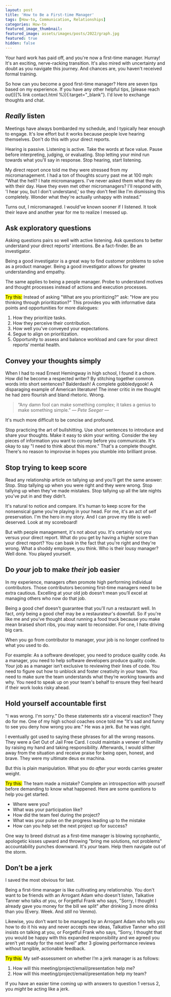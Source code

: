 ```yaml
---
layout: post
title: 'How to Be a First-time Manager'
tags: [How-to, Communication, Relationships]
categories: How-to
featured_image_thumbnail:
featured_image: assets/images/posts/2022/graph.jpg
featured: true
hidden: false
---
```


Your hard work has paid off, and you're now a first-time manager. Hurray! It's an exciting, nerve-racking transition. It's also mired with uncertainty and doubt as you navigate this journey. And chances are, you haven't received formal training.

So how can you become a good first-time manager? Here are seven tips based on my experience. If you have any other helpful tips, [please reach out]({% link contact.html %}){:target="_blank"}. I'd love to exchange thoughts and chat.

## *Really* listen

Meetings have always bombarded my schedule, and I typically hear enough to engage. It's low effort but it works because people love hearing themselves. Don't do this with your direct reports.

Hearing is passive. Listening is active. Take the words at face value. Pause before interpreting, judging, or evaluating. Stop letting your mind run towards what you'll say in response. Stop hearing, start listening.

My direct report once told me they were stressed from my micromanagement. I had a ton of thoughts scurry past me at 100 mph: "What the hell? I hate micromanagers. I've never asked them what they do with their day. Have they even met other micromanagers? I'll respond with, 'I hear you, but I don't understand,' so they don't feel like I'm dismissing this completely. Wonder what they're actually unhappy with instead."

Turns out, I micromanaged. I would've known sooner if I listened. It took their leave and another year for me to realize I messed up.

## Ask exploratory questions

Asking questions pairs so well with active listening. Ask questions to better understand your direct reports’ intentions. Be a fact-finder. Be an investigator.

Being a good investigator is a great way to find customer problems to solve as a product manager. Being a good investigator allows for greater understanding and empathy.

The same applies to being a people manager. Probe to understand motives and thought processes instead of actions and execution processes.

<mark>Try this:</mark> Instead of asking "What are you prioritizing?" ask: "How are you thinking through prioritization?" This provides you with informative data points and opportunities for more dialogues:
1. How they prioritize tasks.
2. How they perceive their contribution.
3. How well you've conveyed your expectations.
4. Segue to align on prioritization.
5. Opportunity to assess and balance workload and care for your direct reports’ mental health.

## Convey your thoughts simply
When I had to read Ernest Hemingway in high school, I found it a chore. How did he become a respected writer? By stitching together common words into short sentences? Balderdash! A complete gobbledygook! A disparaging example of American literature! The inner critic in me thought he had zero flourish and bland rhetoric. Wrong.

>“Any damn fool can make something complex; it takes a genius to make something simple.” <cite>― Pete Seeger ―</cite>

It's much more difficult to be concise and profound.

Stop practicing the art of bullshitting. Use short sentences to introduce and share your thoughts. Make it easy to skim your writing. Consider the key pieces of information you want to convey before you communicate. It's okay to say "I need to think about this more." That's a complete thought. There's no reason to improvise in hopes you stumble into brilliant prose.

## Stop trying to keep score

Read any relationship article on tallying up and you’ll get the same answer: Stop. Stop tallying up when you were right and they were wrong. Stop tallying up when they've made mistakes. Stop tallying up all the late nights you've put in and they didn’t.

It's natural to notice and compare. It's human to keep score for the nonsensical game you're playing in your head. For me, it's an act of self preservation. I'm the hero in my story. And I can prove my title is well-deserved. Look at my scoreboard!

But with people management, it's not about you. It's certainly not you versus your direct report. What do you get by having a higher score than your direct report? You can bask in the fact that you're right and they're wrong. What a shoddy employee, you think. Who is their lousy manager? Well done. You played yourself.

## Do *your* job to make *their* job easier

In my experience, managers often promote high performing individual contributors. Those contributors becoming first-time managers need to be extra cautious. Excelling at your old job doesn’t mean you’ll excel at managing others who now do that job.

Being a good chef doesn't guarantee that you'll run a restaurant well. In fact, *only* being a good chef may be a restaurateur's downfall. So if you're like me and you’ve thought about running a food truck because you make mean braised short ribs, you may want to reconsider. For one, I hate driving big cars.

When you go from contributor to manager, your job is no longer confined to what you used to do.

For example: As a software developer, you need to produce quality code. As a manager, you need to help software developers produce quality code. Your job as a manager isn’t exclusive to reviewing their lines of code. You need to figure out how to unblock and foster creativity in your team. You need to make sure the team understands what they’re working towards and why. You need to speak up on your team's behalf to ensure they feel heard if their work looks risky ahead.

## Hold yourself accountable first

"I was wrong. I'm sorry." Do these statements stir a visceral reaction? They do for me. One of my high school coaches once told me "It's sad and funny to see you deny how wrong you are." He was a jerk. But he was right.

I eventually got used to saying these phrases for all the wrong reasons. They were a Get Out of Jail Free Card. I could maintain a veneer of humility by raising my hand and taking responsibility. Afterwards, I would slither away from the situation and receive praise for being open, honest, and brave. They were my ultimate deus ex machina.

But this is plain manipulation. What you do *after* your words carries greater weight.

<mark>Try this:</mark> The team made a mistake? Complete an introspection with yourself before demanding to know what happened. Here are some questions to help you get started.

- Where were you?
- What was your participation like?
- How did the team feel during the project?
- What was your pulse on the progress leading up to the mistake
- How can you help set the next project up for success?

One way to breed distrust as a first-time manager is blowing sycophantic, apologetic kisses upward and throwing "bring me solutions, not problems" accountability punches downward. It's *your* team. Help them navigate out of the storm.

## Don’t be a jerk

I saved the most obvious for last.

Being a first-time manager is like cultivating any relationship. You don't want to be friends with an Arrogant Adam who doesn't listen, Talkative Tanner who talks *at* you, or Forgetful Frank who says, "Sorry, I thought I already gave you money for the bill we split" after drinking 3 more drinks than you (Every. Week. And *still* no Venmo).

Likewise, you don’t want to be managed by an Arrogant Adam who tells you how to do it his way and never accepts new ideas, Talkative Tanner who still insists on talking at you, or Forgetful Frank who says, “Sorry, I thought that you would be happy with this expanded responsibility and we agreed you aren’t yet ready for the next level” after 3 glowing performance reviews without tangible, actionable feedback.

<mark>Try this:</mark> My self-assessment on whether I’m a jerk manager is as follows:

1. How will this meeting/project/email/presentation help me?
2. How will this meeting/project/email/presentation help my team?

If you have an easier time coming up with answers to question 1 versus 2, you *might* be acting like a jerk.
